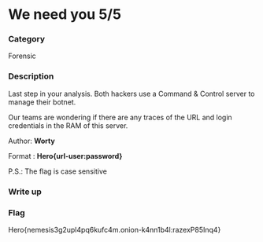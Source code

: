 # We need you 5/5

### Category

Forensic

### Description

Last step in your analysis. Both hackers use a Command & Control server to manage their botnet. 

Our teams are wondering if there are any traces of the URL and login credentials in the RAM of this server.

Author: **Worty**

Format : **Hero{url-user:password}**

P.S.: The flag is case sensitive

### Write up

### Flag

Hero{nemesis3g2upl4pq6kufc4m.onion-k4nn1b4l:razexP85Inq4}